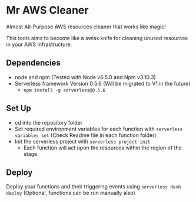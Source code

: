 # Mr AWS Cleaner

Almost All-Purpose AWS resources cleaner that works like magic!

This tools aims to become like a swiss knife for cleaning unused resources in your AWS Infrastructure.

## Dependencies
* node and npm (Tested with Node v6.5.0 and Npm v3.10.3)
* Serverless framework Version 0.5.6 (Will be migrated to V1 in the future)
  * `npm install -g serverless@0.5.6`

## Set Up
* cd into the repository folder
* Set required environment variables for each function with `serverless variables set` (Check Readme file in each function folder) 
* Init the serverless project with `serverless project init`
  * Each function will act upon the resources within the region of the stage.

## Deploy
Deploy your functions and their triggering events using `serverless dash deploy` (Optional, functions can be run manually also)
